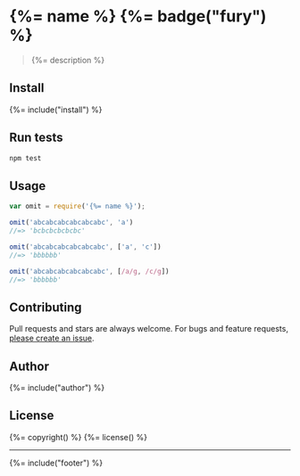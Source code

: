 # {%= name %} {%= badge("fury") %}

> {%= description %}

## Install
{%= include("install") %}

## Run tests

```bash
npm test
```

## Usage

```js
var omit = require('{%= name %}');

omit('abcabcabcabcabcabc', 'a')
//=> 'bcbcbcbcbcbc'

omit('abcabcabcabcabcabc', ['a', 'c'])
//=> 'bbbbbb'

omit('abcabcabcabcabcabc', [/a/g, /c/g])
//=> 'bbbbbb'
```

## Contributing
Pull requests and stars are always welcome. For bugs and feature requests, [please create an issue][issues].

## Author
{%= include("author") %}

## License
{%= copyright() %}
{%= license() %}

***

{%= include("footer") %}

[issues]: https://github.com/jonschlinkert/string-omit/issues